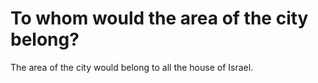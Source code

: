 # To whom would the area of the city belong?

The area of the city would belong to all the house of Israel.
